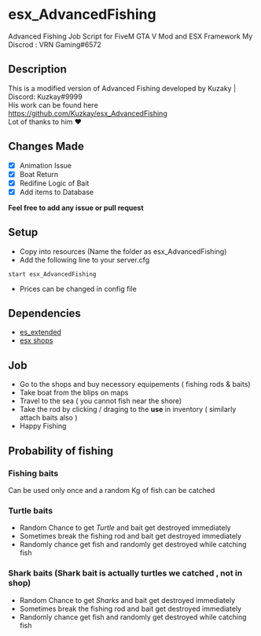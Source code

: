 # esx_AdvancedFishing
Advanced Fishing Job Script for FiveM GTA V Mod and ESX Framework 
My Discrod : VRN Gaming#6572

## Description
This is a modified version of Advanced Fishing developed by Kuzaky | Discord: Kuzkay#9999 <br>
His work can be found here https://github.com/Kuzkay/esx_AdvancedFishing <br>
Lot of thanks to him ❤

## Changes Made
- [x] Animation Issue 
- [x] Boat Return
- [x] Redifine Logic of Bait
- [x] Add items to Database

**Feel free to add any issue or pull request**

## Setup
* Copy into resources (Name the folder as esx_AdvancedFishing)
* Add the following line to your server.cfg
``` 
start esx_AdvancedFishing
 ```
* Prices can be changed in config file

## Dependencies
* [es_extended](https://github.com/ESX-Org/es_extended)
* [esx shops](https://github.com/ESX-Org/esx_shops)

## Job
* Go to the shops and buy necessory equipements ( fishing rods & baits)
* Take boat from the blips on maps
* Travel to the sea ( you cannot fish near the shore)
* Take the rod by clicking / draging to the **use** in inventory ( similarly attach baits also )
* Happy Fishing
## Probability of fishing
### Fishing baits 
  Can be used only once and a random Kg of fish can be catched
### Turtle baits
 * Random Chance to get *Turtle* and bait get destroyed immediately 
 * Sometimes break the fishing rod and bait get destroyed immediately 
 * Randomly chance get fish and randomly get destroyed while catching fish
### Shark baits (Shark bait is actually turtles we catched , not in shop)
 * Random Chance to get *Sharks* and bait get destroyed immediately 
 * Sometimes break the fishing rod and bait get destroyed immediately 
 * Randomly chance get fish and randomly get destroyed while catching fish
